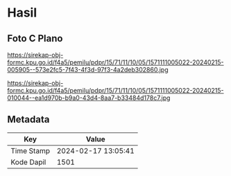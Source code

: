 # Hasil

## Foto C Plano

https://sirekap-obj-formc.kpu.go.id/f4a5/pemilu/pdpr/15/71/11/10/05/1571111005022-20240215-005905--573e2fc5-7f43-4f3d-97f3-4a2deb302860.jpg

https://sirekap-obj-formc.kpu.go.id/f4a5/pemilu/pdpr/15/71/11/10/05/1571111005022-20240215-010044--ea1d970b-b9a0-43d4-8aa7-b33484d178c7.jpg


## Metadata

| Key        | Value               |
| ---------- | ------------------- |
| Time Stamp | 2024-02-17 13:05:41 |
| Kode Dapil | 1501                |



